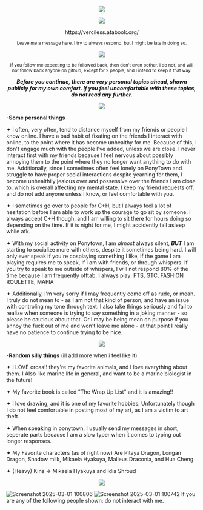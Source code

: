 <p align="Center">
<img src="https://komarev.com/ghpvc/?username=verciless&label=Pitaya's+Viewers&color=f00832"
  </p>

<p align="center">
<img src="https://github.com/user-attachments/assets/02525867-6723-49cf-8bdb-5872bc4d53ac"
  </p>

<p align="center">https://verciless.atabook.org/ </p>
<p align="center"> <sub> Leave me a message here. I try to always respond, but I might be late in doing so. </sub> </p>

<p align="center">
<img src="https://github.com/user-attachments/assets/74bdb856-d2a9-4445-8c98-5578cb6296ab"
  </p>

<p align="center"> <sub> If you follow me expecting to be followed back, then don't even bother. I do not, and will not follow back anyone on github, except for 2 people, and I intend to keep it that way. </sub> </p>

***<p align="center"> Before you continue, there are very personal topics ahead, shown publicly for my own comfort. If you feel uncomfortable with these topics, do not read any further. </p>***

<p align="center">
<img src="https://github.com/user-attachments/assets/53936536-755d-40c4-89e8-d842268606b3"
</p>

**-Some personal things**

✦ I often, very often, tend to distance myself from my friends or people I know online. I have a bad habit of fixating on the friends I interact with online, to the point where it has become unhealthy for me. Because of this, I don't engage much with the people I've added, unless we are close. I never interact first with my friends because I feel nervous about possibly annoying them to the point where they no longer want anything to do with me. Additionally, since I sometimes often feel lonely on PonyTown and struggle to have proper social interactions despite yearning for them, I become unhealthily jealous over and possessive over the friends I am close to, which is overall affecting my mental state. I keep my friend requests off, and do not add anyone unless I know, or feel comfortable with you.

✦ I sometimes go over to people for C+H, but I always feel a lot of hesitation before I am able to work up the courage to go sit by someone. I always accept C+H though, and I am willing to sit there for hours doing so depending on the time. If it is night for me, I might accidently fall asleep while afk.

✦ With my social activity on Ponytown, I am *almost* always silent, ***BUT*** I am starting to socialize more with others, despite it sometimes being hard. I will only ever speak if you're cosplaying something I like, if the game I am playing requires me to speak, If i am with friends, or through whispers. If you try to speak to me outside of whispers, I will not respond 80% of the time because I am frequently offtab. I always play: FTS, GTC, FASHION ROULETTE, MAFIA

✦ Additionally, i'm very sorry if I may frequently come off as rude, or mean. I truly do not mean to - as I am not that kind of person, and have an issue with controling my tone through text. I also take things seriously and fail to realize when someone is trying to say something in a joking manner - so please be cautious about that. Or i may be being mean on purpose if you annoy the fuck out of me and won't leave me alone - at that point I really have no patience to continue trying to be nice.

<p align="center">
<img src="https://github.com/user-attachments/assets/53936536-755d-40c4-89e8-d842268606b3"
</p>

**-Random silly things** (ill add more when i feel like it) 

✦ I LOVE orcas!! they're my favorite animals, and I love everything about them. I Also like marine life in general, and want to be a marine biologist in the future!

✦ My favorite book is called "The Wrap Up List" and it is amazing!!

✦ I love drawing, and it is one of my favorite hobbies. Unfortunately though I do not feel comfortable in posting most of my art, as I am a victim to art theft.

✦ When speaking in ponytown, I usually send my messages in short, seperate parts because I am a slow typer when it comes to typing out longer responses.

✦ My Favorite characters (as of right now) Are Pitaya Dragon, Longan Dragon, Shadow milk, Mikaela Hyakuya, Malleus Draconia, and Hua Cheng

✦ (Heavy) Kins -> Mikaela Hyakuya and Idia Shroud

<p align="center">
<img src="https://github.com/user-attachments/assets/53936536-755d-40c4-89e8-d842268606b3"
</p>

![Screenshot 2025-03-01 100806](https://github.com/user-attachments/assets/5a8539d6-19ee-4f60-9e4a-5bff07a901c4) ![Screenshot 2025-03-01 100742](https://github.com/user-attachments/assets/42cc5784-5b7a-4445-ae90-46ed620bbc57) If you are any of the following people shown: do not interact with me.
